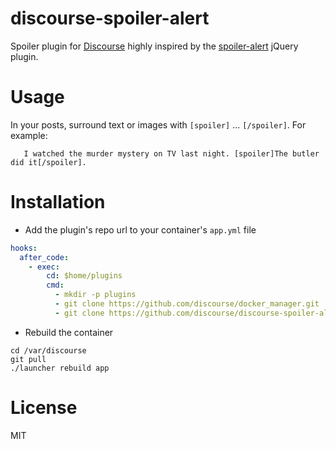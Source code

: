 discourse-spoiler-alert
=======================

Spoiler plugin for [Discourse](http://discourse.org) highly inspired by the [spoiler-alert](http://joshbuddy.github.io/spoiler-alert/) jQuery plugin.

Usage
=====

In your posts, surround text or images with `[spoiler]` ... `[/spoiler]`.
For example:

```
   I watched the murder mystery on TV last night. [spoiler]The butler did it[/spoiler].
```

Installation
============

* Add the plugin's repo url to your container's `app.yml` file

```yml
hooks:
  after_code:
    - exec:
        cd: $home/plugins
        cmd:
          - mkdir -p plugins
          - git clone https://github.com/discourse/docker_manager.git
          - git clone https://github.com/discourse/discourse-spoiler-alert.git
```

* Rebuild the container

```
cd /var/discourse
git pull
./launcher rebuild app
```

License
=======
MIT
